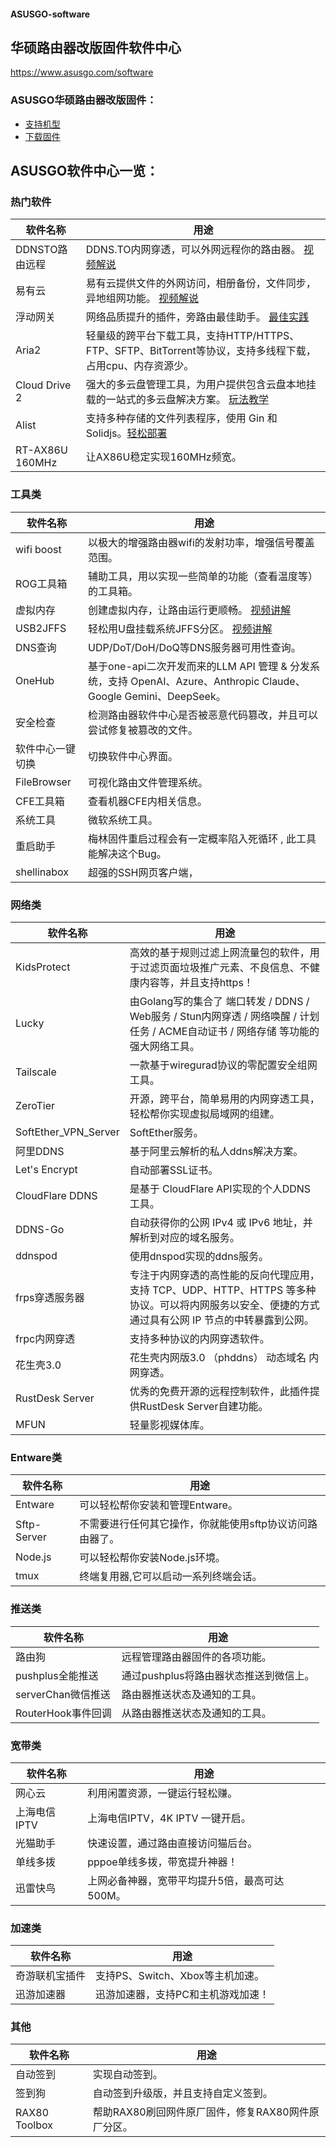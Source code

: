 #### ASUSGO-software

## 华硕路由器改版固件软件中心

https://www.asusgo.com/software

### ASUSGO华硕路由器改版固件：
* [支持机型](https://www.asusgo.com/device)
* [下载固件](https://www.asusgo.com/firmware)


## ASUSGO软件中心一览：


### 热门软件
|  软件名称   | 用途  |
|  ----  | ----  | 
| DDNSTO路由远程 | DDNS.TO内网穿透，可以外网远程你的路由器。 [视频解说](https://www.bilibili.com/video/BV1SFLNzQEav?spm_id_from=333.788.videopod.sections&vd_source=81ad6d94551d839d6d0c37bcc26597f3) | 
|  易有云  | 易有云提供文件的外网访问，相册备份，文件同步，异地组网功能。 [视频解说](https://www.bilibili.com/video/BV1UBCmYeErr/?spm_id_from=333.337.search-card.all.click&vd_source=81ad6d94551d839d6d0c37bcc26597f3)  |
|  浮动网关  | 网络品质提升的插件，旁路由最佳助手。 [最佳实践](https://www.bilibili.com/video/BV1yT7LzyEqb/?spm_id_from=333.1387.homepage.video_card.click&vd_source=81ad6d94551d839d6d0c37bcc26597f3) |
|  Aria2  | 轻量级的跨平台下载工具，支持HTTP/HTTPS、FTP、SFTP、BitTorrent等协议，支持多线程下载，占用cpu、内存资源少。 | 
|  Cloud Drive 2  | 强大的多云盘管理工具，为用户提供包含云盘本地挂载的一站式的多云盘解决方案。 [玩法教学](https://www.bilibili.com/video/BV1o1LPzwEBH?spm_id_from=333.788.videopod.sections&vd_source=81ad6d94551d839d6d0c37bcc26597f3)  | 
|  Alist  | 支持多种存储的文件列表程序，使用 Gin 和 Solidjs。[轻松部署](https://www.bilibili.com/video/BV1YGdfYNEw9?spm_id_from=333.788.videopod.sections&vd_source=81ad6d94551d839d6d0c37bcc26597f3)  |  
|  RT-AX86U 160MHz  | 让AX86U稳定实现160MHz频宽。 |  


### 工具类
|  软件名称   | 用途  | 
|  ----  | ----  |  
|  wifi boost  | 以极大的增强路由器wifi的发射功率，增强信号覆盖范围。  | 
|  ROG工具箱  | 辅助工具，用以实现一些简单的功能（查看温度等）的工具箱。  | 
|  虚拟内存  | 创建虚拟内存，让路由运行更顺畅。 [视频讲解](https://www.bilibili.com/video/BV1dN411Y76d/?spm_id_from=333.1387.upload.video_card.click&vd_source=81ad6d94551d839d6d0c37bcc26597f3) | 
|  USB2JFFS  | 轻松用U盘挂载系统JFFS分区。  [视频讲解](https://www.bilibili.com/video/BV1dN411Y76d/?spm_id_from=333.1387.upload.video_card.click&vd_source=81ad6d94551d839d6d0c37bcc26597f3)| 
|  DNS查询   | UDP/DoT/DoH/DoQ等DNS服务器可用性查询。  | 
|  OneHub  | 基于one-api二次开发而来的LLM API 管理 & 分发系统，支持 OpenAI、Azure、Anthropic Claude、Google Gemini、DeepSeek。  | 
|  安全检查  | 检测路由器软件中心是否被恶意代码篡改，并且可以尝试修复被篡改的文件。  |  
|  软件中心一键切换  | 切换软件中心界面。  | 
|  FileBrowser  | 可视化路由文件管理系统。  | 
|  CFE工具箱  | 查看机器CFE内相关信息。  |
|  系统工具  | 微软系统工具。  | 
|  重启助手  | 梅林固件重启过程会有一定概率陷入死循环 , 此工具能解决这个Bug。  | 
|  shellinabox  | 超强的SSH网页客户端，  |


### 网络类
|  软件名称   | 用途  | 
|  ----  | ----  |  
|  KidsProtect  | 高效的基于规则过滤上网流量包的软件，用于过滤页面垃圾推广元素、不良信息、不健康内容等，并且支持https！  | 
|  Lucky  | 由Golang写的集合了 端口转发 / DDNS / Web服务 / Stun内网穿透 / 网络唤醒 / 计划任务 / ACME自动证书 / 网络存储 等功能的强大网络工具。  | 
|  Tailscale  | 一款基于wiregurad协议的零配置安全组网工具。  | 
|  ZeroTier  | 开源，跨平台，简单易用的内网穿透工具，轻松帮你实现虚拟局域网的组建。   | 
|  SoftEther_VPN_Server  | SoftEther服务。  | 
|  阿里DDNS  | 基于阿里云解析的私人ddns解决方案。  |  
|  Let's Encrypt  | 自动部署SSL证书。  |
|  CloudFlare DDNS  | 是基于 CloudFlare API实现的个人DDNS工具。  | 
|  DDNS-Go  | 自动获得你的公网 IPv4 或 IPv6 地址，并解析到对应的域名服务。  | 
|  ddnspod  | 使用dnspod实现的ddns服务。  | 
|  frps穿透服务器  | 专注于内网穿透的高性能的反向代理应用，支持 TCP、UDP、HTTP、HTTPS 等多种协议。可以将内网服务以安全、便捷的方式通过具有公网 IP 节点的中转暴露到公网。  |  
|  frpc内网穿透  | 支持多种协议的内网穿透软件。  | 
|  花生壳3.0  | 花生壳内网版3.0 （phddns） 动态域名 内网穿透。  | 
|  RustDesk Server  | 优秀的免费开源的远程控制软件，此插件提供RustDesk Server自建功能。   | 
|  MFUN  | 轻量影视媒体库。  | 


### Entware类
|  软件名称   | 用途  | 
|  ----  | ----  |  
|  Entware   | 可以轻松帮你安装和管理Entware。  | 
|  Sftp-Server  | 不需要进行任何其它操作，你就能使用sftp协议访问路由器了。  |
|  Node.js  | 可以轻松帮你安装Node.js环境。  | 
|  tmux  | 终端复用器,它可以启动一系列终端会话。  | 


### 推送类
|  软件名称   | 用途  | 
|  ----  | ----  |  
|  路由狗  | 远程管理路由器固件的各项功能。  |
|  pushplus全能推送  | 通过pushplus将路由器状态推送到微信上。  | 
|  serverChan微信推送  | 路由器推送状态及通知的工具。  |  
|  RouterHook事件回调  | 从路由器推送状态及通知的工具。  | 


### 宽带类
|  软件名称   | 用途  | 
|  ----  | ----  |  
|  网心云  | 利用闲置资源，一键运行轻松赚。  | 
|  上海电信IPTV  | 上海电信IPTV，4K IPTV 一键开启。  | 
|  光猫助手  | 快速设置，通过路由直接访问猫后台。  |  
|  单线多拨  | pppoe单线多拨，带宽提升神器！  |  
|  迅雷快鸟  | 上网必备神器，宽带平均提升5倍，最高可达500M。  | 


### 加速类
|  软件名称   | 用途  | 
|  ----  | ----  |  
|  奇游联机宝插件  | 支持PS、Switch、Xbox等主机加速。  | 
|  迅游加速器  | 迅游加速器，支持PC和主机游戏加速！  |  


### 其他
|  软件名称   | 用途  | 
|  ----  | ----  |  
|  自动签到  | 实现自动签到。  | 
|  签到狗  | 自动签到升级版，并且支持自定义签到。  |
|  RAX80 Toolbox  | 帮助RAX80刷回网件原厂固件，修复RAX80网件原厂分区。  | 

